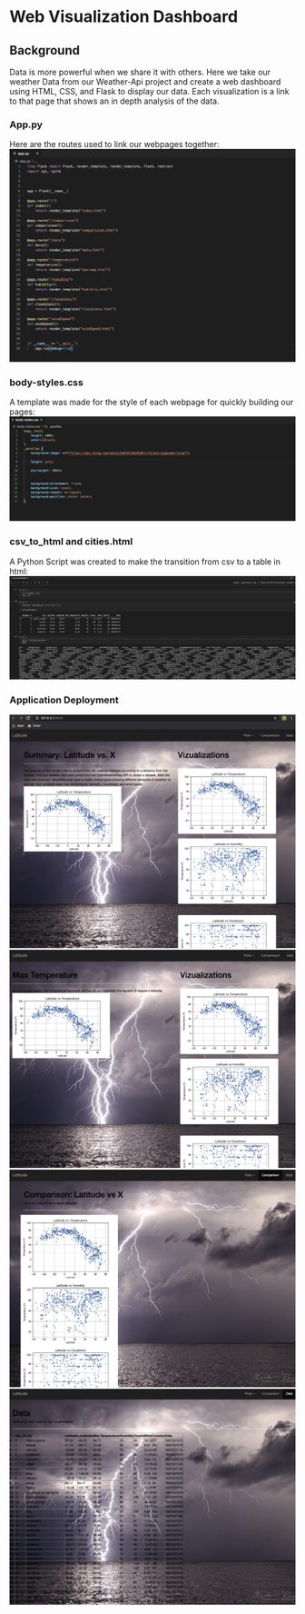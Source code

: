# Web Visualization Dashboard

## Background

Data is more powerful when we share it with others. Here we take our weather Data from our Weather-Api project and 
create a web dashboard using HTML, CSS, and Flask to display our data. Each visualization is a link to that page that shows
an in depth analysis of the data.

### App.py

Here are the routes used to link our webpages together: 
![FlaskAPI](Images/FlaskApi.png)

### body-styles.css

A template was made for the style of each webpage for quickly building our pages:
![BodyStylesCSS](Images/CSS.png)

### csv_to_html and cities.html

A Python Script was created to make the transition from csv to a table in html:
![CSVtoHTML](Images/CSVtoHTML.png)

### Application Deployment 
![HomePage](Images/HomePage.png)
![Plots](Images/Plots.png)
![Comparison](Images/Comparison.png)
![Data](Images/Data.png)
